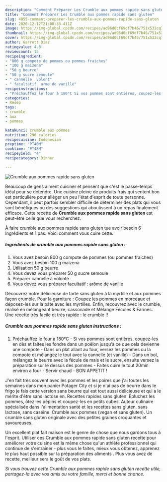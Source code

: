 ```yaml
---
description: "Comment Préparer Les Crumble aux pommes rapide sans gluten"
title: "Comment Préparer Les Crumble aux pommes rapide sans gluten"
slug: 4855-comment-preparer-les-crumble-aux-pommes-rapide-sans-gluten
date: 2020-12-12T21:00:33.411Z
image: https://img-global.cpcdn.com/recipes/ad96d0cf69df7b46/751x532cq70/crumble-aux-pommes-rapide-sans-gluten-photo-principale-de-la-recette.jpg
thumbnail: https://img-global.cpcdn.com/recipes/ad96d0cf69df7b46/751x532cq70/crumble-aux-pommes-rapide-sans-gluten-photo-principale-de-la-recette.jpg
cover: https://img-global.cpcdn.com/recipes/ad96d0cf69df7b46/751x532cq70/crumble-aux-pommes-rapide-sans-gluten-photo-principale-de-la-recette.jpg
author: Garrett Diaz
ratingvalue: 4.8
reviewcount: 15
recipeingredient:
- "800 g compote de pommes ou pommes fraiches"
- "100 g maizena"
- "50 g beurre"
- "50 g sucre semoule"
- " cannelle  volont"
- " facultatif  arme de vanille"
recipeinstructions:
- "Préchauffez le four à 180°C Si vos pommes sont entières, coupez-les en dès et faites les fondre dans un poêlon jusqu’à ce que cela devienne une compote Dans un plat allant au four, versez les pommes ou la compote et mélangez le tout avec la cannelle (et vanille) Dans un bol, mélangez le beurre avec la fécule de mais et le sucre, ensuite versez la préparation sur le dessus des pommes Faites cuire le tout 20min environ a four Servir chaud BON APPETIT !"
categories:
- Resep
tags:
- crumble
- aux
- pommes

katakunci: crumble aux pommes 
nutrition: 296 calories
recipecuisine: Indonesian
preptime: "PT40M"
cooktime: "PT48M"
recipeyield: "4"
recipecategory: Dinner

---
```



![Crumble aux pommes rapide sans gluten](https://img-global.cpcdn.com/recipes/ad96d0cf69df7b46/751x532cq70/crumble-aux-pommes-rapide-sans-gluten-photo-principale-de-la-recette.jpg)

Beaucoup de gens aiment cuisiner et pensent que c'est le passe-temps idéal pour se détendre. Une cuisine pleine de produits frais qui sentent bon est particulière pour alléger un peu l'état d'esprit de toute personne. Cependant, il peut parfois sembler difficile de déterminer des plats qui vous sont bénéfiques ou des suggestions qui aboutissent à un repas finalement efficace. Cette recette de <strong> Crumble aux pommes rapide sans gluten </strong> est peut-être celle que vous recherchez.

<!--inarticleads1-->

À faire crumble aux pommes rapide sans gluten tue avoir besoin 6 Ingrédients et 1 pas. Voici comment vous cuire cette.

##### Ingrédients de crumble aux pommes rapide sans gluten :

1. Vous avez besoin 800 g compote de pommes (ou pommes fraiches)
1. Vous avez besoin 100 g maizena
1. Utilisation 50 g beurre
1. Vous devez vous préparer 50 g sucre semoule
1. Préparer  cannelle à volonté
1. Vous devez vous préparer  facultatif : arôme de vanille


Découvrez notre délicieuse de tarte sans gluten à la myrtille et aux pommes façon crumble. Pour la garniture : Coupez les pommes en morceaux et déposez-les sur la pâte avec les myrtilles. Enfin, recouvrez avec le crumble, réalisé en mélangeant beurre, cassonade et Mélange Fécules &amp; Farines. Une recette très facile et très rapide : le crumble !! 

<!--inarticleads2-->

##### Crumble aux pommes rapide sans gluten instructions :

1. Préchauffez le four à 180°C - Si vos pommes sont entières, coupez-les en dès et faites les fondre dans un poêlon jusqu’à ce que cela devienne une compote - Dans un plat allant au four, versez les pommes ou la compote et mélangez le tout avec la cannelle (et vanille) - Dans un bol, mélangez le beurre avec la fécule de mais et le sucre, ensuite versez la préparation sur le dessus des pommes - Faites cuire le tout 20min environ a four - Servir chaud - BON APPETIT !


J&#39;en fait très souvent avec les pommes et les poires que j&#39;ai toutes les semaines dans mon panier Potager City et si je n&#39;ai pas de beurre dans le frigo je fais cette version sans beurre qui est tout aussi délicieuse et qui a le mérite d&#39;être sans lactose en. Recettes rapides sans gluten. Épluchez les pommes, ôtez les pépins et coupez-les en petits cubes. Auteur culinaire spécialisée dans l&#39;alimentation santé et les recettes sans gluten, sans lactose, sans caséine. Crumble aux pommes (vegan et sans gluten). Un crumble sans gluten originale avec des petites graines croquantes et savoureuses. 

<!--inarticleads1-->

<p>
Un excellent plat fait maison est le genre de chose que nous gardons tous à l'esprit. Utiliser ces Crumble aux pommes rapide sans gluten recette pour améliorer votre cuisine est la même chose qu'un athlète professionnel qui continue de s'entraîner - plus vous le faites, mieux vous obtenez, apprenez le plus haut possible sur la préparation des aliments . Plus vous avez de recette, meilleur sera le goût de vos plats.
</p>

<p>
<i>Si vous trouvez cette Crumble aux pommes rapide sans gluten recette utile, partagez-la avec vos amis ou votre famille, merci et bonne chance.</i>
</p>
